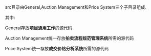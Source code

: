 src目录由General,Auction Management和Price System三个子目录组成.

其中:

General存放**项目通用工作**的源代码

Auction Management统一存放**拍卖流程规范管理系统**所需的源代码

Price System统一存放**成交价格分析系统**所需的源代码

